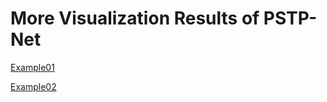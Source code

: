 # More Visualization Results of PSTP-Net

[Example01](https://anonymous.4open.science/r/PSTP-Net-Visualization-Results/example01.png)

[Example02](https://anonymous.4open.science/r/PSTP-Net-Visualization-Results/example02.png)